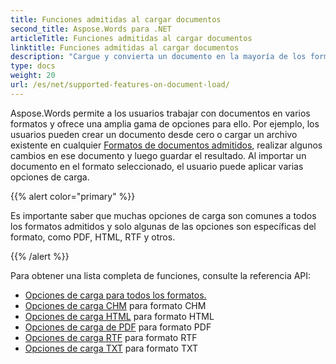 ```yaml
---
title: Funciones admitidas al cargar documentos
second_title: Aspose.Words para .NET
articleTitle: Funciones admitidas al cargar documentos
linktitle: Funciones admitidas al cargar documentos
description: "Cargue y convierta un documento en la mayoría de los formatos populares y admite muchas funciones de Microsoft Word usando C#."
type: docs
weight: 20
url: /es/net/supported-features-on-document-load/
---
```


Aspose.Words permite a los usuarios trabajar con documentos en varios formatos y ofrece una amplia gama de opciones para ello. Por ejemplo, los usuarios pueden crear un documento desde cero o cargar un archivo existente en cualquier [Formatos de documentos admitidos](/words/es/net/supported-document-formats/), realizar algunos cambios en ese documento y luego guardar el resultado. Al importar un documento en el formato seleccionado, el usuario puede aplicar varias opciones de carga.

{{% alert color="primary" %}}

Es importante saber que muchas opciones de carga son comunes a todos los formatos admitidos y solo algunas de las opciones son específicas del formato, como PDF, HTML, RTF y otros.

{{% /alert %}}

Para obtener una lista completa de funciones, consulte la referencia API:

- [Opciones de carga para todos los formatos.](https://reference.aspose.com/words/es/net/aspose.words.loading/loadoptions/)
- [Opciones de carga CHM](https://reference.aspose.com/words/es/net/aspose.words.loading/chmloadoptions/) para formato CHM
- [Opciones de carga HTML](https://reference.aspose.com/words/es/net/aspose.words.loading/htmlloadoptions/) para formato HTML
- [Opciones de carga de PDF](https://reference.aspose.com/words/es/net/aspose.words.loading/pdfloadoptions/) para formato PDF
- [Opciones de carga RTF](https://reference.aspose.com/words/es/net/aspose.words.loading/rtfloadoptions/) para formato RTF
- [Opciones de carga TXT](https://reference.aspose.com/words/es/net/aspose.words.loading/txtloadoptions/) para formato TXT